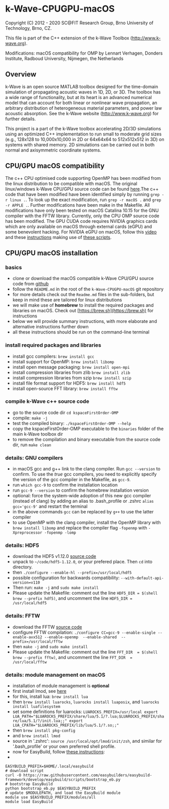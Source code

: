 # k-Wave-CPUGPU-macOS

Copyright (C) 2012 - 2020 SC\@FIT Research Group,
Brno University of Technology, Brno, CZ.

This file is part of the C++ extension of the k-Wave Toolbox
(http://www.k-wave.org).

Modifications: macOS compatibility for OMP by Lennart Verhagen, Donders Institute, Radboud University, Nijmegen, the Netherlands


## Overview

k-Wave is an open source MATLAB toolbox designed for the time-domain simulation
of propagating acoustic waves in 1D, 2D, or 3D. The toolbox has a wide range of
functionality, but at its heart is an advanced numerical model that can account
for both linear or nonlinear wave propagation, an arbitrary distribution of
heterogeneous material parameters, and power law acoustic absorption.
See the k-Wave website (http://www.k-wave.org) for further details.

This project is a part of the k-Wave toolbox accelerating 2D/3D simulations
using an optimized C++ implementation to run small to moderate grid sizes (e.g.,
128x128 to 10,000x10,000 in 2D or 64x64x64 to 512x512x512 in 3D) on systems
with shared memory. 2D simulations can be carried out in both normal and
axisymmetric coordinate systems.


## CPU/GPU macOS compatibility
The c++ CPU optimised code supporting OpenMP has been modified from the linux distribution to be compatible with macOS. The original linux/windows k-Wave CPU/GPU source code can be found [here](http://www.k-wave.org/download.php).The c++ code that have been modified have been identified simply by running `grep -r linux .`. To look up the exact modification, run `grep -r macOS .` and `grep -r APPLE .`. Further modifications have been make in the Makefile. All modifications have only been tested on macOS Catalina 10.15 for the GNU compiler with the FFTW library. Currently, only the CPU OMP source code has been modified. The GPU CUDA code requires NVIDIA graphics cards which are only available on macOS through external cards (eGPU) and some benevolent hacking. For NVIDIA eGPU on macOS, follow this [video](https://youtu.be/JjL_50ZNaKY) and these [instructions](https://theunlockr.com/how-to-use-nvidia-cards-with-your-mac-egpu/) making use of [these scripts](https://egpu.io/forums/mac-setup/wip-nvidia-egpu-support-for-high-sierra/paged/1/).


## CPU/GPU macOS installation
### basics
* clone or download the macOS compatible k-Wave CPU/GPU source code from [github](https://github.com/lennartverhagen/k-Wave-CPUGPU-macOS)
* follow the `README.md` in the root of the `k-Wave-CPUGPU-macOS` git repository
* for more details check out the `Readme.md` files in the sub-folders, but keep in mind these are tailored for linux distributions
* we will make use of **homebrew** to install the required packages and libraries on macOS. Check out [https://brew.sh](https://brew.sh) for instructions
* below we will provide summary instructions, with more elaborate and alternative instructions further down
* all these instructions should be run on the command-line terminal

### install required packages and libraries
* install gcc compilers: `brew install gcc`
* install support for OpenMP: `brew install libomp`
* install open message packaging: `brew install open-mpi`
* install compression libraries from zlib `brew install zlib`
* install compression libraries from szip `brew install szip`
* install file format support for HDF5: `brew install hdf5`
* install open-source FFT library: `brew install fftw`

### compile k-Wave c++ source code
* go to the source code dir `cd kspaceFirstOrder-OMP`
* compile: `make -j`
* test the compiled binary: `./kspaceFirstOrder-OMP --help`
* copy the kspaceFirstOrder-OMP executable to the `binaries` folder of the main k-Wave toolbox dir
* to remove the compilation and binary executable from the source code dir, run `make clean`

### details: GNU compilers
* in macOS gcc and g++ link to the clang compiler. Run `gcc --version` to confirm. To use the *true* gcc compilers, you need to explicitly specify the version of the gcc compiler in the Makefile, as `gcc-9`.
* run `which gcc-9` to confirm the installation location
* run `gcc-9 --version` to confirm the homebrew installation version
* optional: force the system-wide adoption of this new gcc compiler (instead of clang) by adding an alias to .bash_profile or .zshrc `alias gcc='gcc-9'` and restart the terminal
* in the above commands `gcc` can be replaced by `g++` to use the latter compiler
* to use OpenMP with the clang compiler, install the OpenMP library with `brew install libomp` and replace the compiler flag `-fopenmp` with `-Xpreprocessor -fopenmp -lomp`

### details: HDF5
* download the HDF5 v1.12.0 [source code](https://www.hdfgroup.org/downloads/hdf5/source-code/)
* unpack to `~/code/hdf5-1.12.0`, or your prefered place. Then `cd` into directory.
* then `./configure --enable-hl --prefix=/usr/local/hdf5`
* possible configuration for backwards compatibility: `--with-default-api-version=v110`
* Then run: `make -j` and `sudo make install`
* Please update the Makefile: comment out the line `HDF5_DIR = $(shell brew --prefix hdf5)`, and uncomment the line `HDF5_DIR = /usr/local/hdf5`

### details: FFTW
* download the FFTW [source code](http://www.fftw.org/download.html)
* configure FFTW compilation: `./configure CC=gcc-9 --enable-single --enable-avx512 --enable-openmp  --enable-shared  --prefix=/usr/local/fftw`
* then `make -j` and `sudo make install`
* Please update the Makefile: comment out the line `FFT_DIR  = $(shell brew --prefix fftw)`, and uncomment the line `FFT_DIR  = /usr/local/fftw`

### details: module management on macOS
* installation of module management is **optional**
* first install lmod, see [here](https://lmod.readthedocs.io)
* for this, install lua: `brew install lua`
* then `brew install luarocks`, `luarocks install luaposix`, and `luarocks install luafilesystem`
* set some definitions for luarocks: `LUAROCKS_PREFIX=/usr/local
export LUA_PATH="$LUAROCKS_PREFIX/share/lua/5.1/?.lua;$LUAROCKS_PREFIX/share/lua/5.1/?/init.lua;;"
export LUA_CPATH="$LUAROCKS_PREFIX/lib/lua/5.1/?.so;;"`
* then `brew install pkg-config`
* and `brew install lmod`
* source in '.zshrc': `source /usr/local/opt/lmod/init/zsh`, and similar for '.bash_profile' or your own preferred shell profile.
* now for EasyBuild, follow [these instructions](https://easybuild.readthedocs.io/en/latest/Installation.html):
*
`EASYBUILD_PREFIX=$HOME/.local/easybuild`  
`# download script`  
`curl -O https://raw.githubusercontent.com/easybuilders/easybuild-framework/develop/easybuild/scripts/bootstrap_eb.py`  
`# bootstrap EasyBuild`  
`python bootstrap_eb.py $EASYBUILD_PREFIX`  
`# update $MODULEPATH, and load the EasyBuild module`  
`module use $EASYBUILD_PREFIX/modules/all`  
`module load EasyBuild`  
